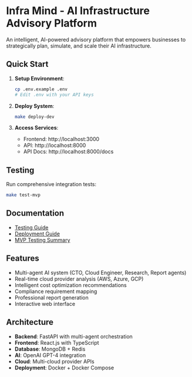 # Infra Mind - AI Infrastructure Advisory Platform

An intelligent, AI-powered advisory platform that empowers businesses to strategically plan, simulate, and scale their AI infrastructure.

## Quick Start

1. **Setup Environment**:
   ```bash
   cp .env.example .env
   # Edit .env with your API keys
   ```

2. **Deploy System**:
   ```bash
   make deploy-dev
   ```

3. **Access Services**:
   - Frontend: http://localhost:3000
   - API: http://localhost:8000
   - API Docs: http://localhost:8000/docs

## Testing

Run comprehensive integration tests:
```bash
make test-mvp
```

## Documentation

- [Testing Guide](TESTING_GUIDE.md)
- [Deployment Guide](DEPLOYMENT.md)
- [MVP Testing Summary](MVP_TESTING_SUMMARY.md)

## Features

- Multi-agent AI system (CTO, Cloud Engineer, Research, Report agents)
- Real-time cloud provider analysis (AWS, Azure, GCP)
- Intelligent cost optimization recommendations
- Compliance requirement mapping
- Professional report generation
- Interactive web interface

## Architecture

- **Backend**: FastAPI with multi-agent orchestration
- **Frontend**: React.js with TypeScript
- **Database**: MongoDB + Redis
- **AI**: OpenAI GPT-4 integration
- **Cloud**: Multi-cloud provider APIs
- **Deployment**: Docker + Docker Compose